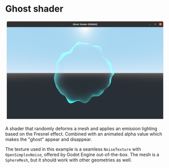 # Ghost shader

![Screenshot](./screenshot.png?raw=true)

A shader that randomly deforms a mesh and applies an emission lighting based on the Fresnel effect.
Combined with an animated alpha value which makes the "ghost" appear and disappear.

The texture used in this example is a seamless `NoiseTexture` with `OpenSimplexNoise`, offered by Godot Engine out-of-the-box.
The mesh is a `SphereMesh`, but it should work with other geometries as well.
